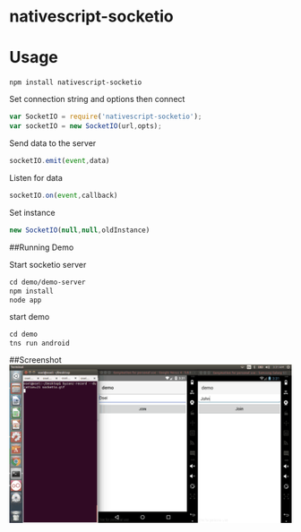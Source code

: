 # nativescript-socketio
# Usage
```
npm install nativescript-socketio
```
Set connection string and options then connect

```js
var SocketIO = require('nativescript-socketio');
var socketIO = new SocketIO(url,opts);
```

Send data to the server
```js
socketIO.emit(event,data)
```
Listen for data 
```js
socketIO.on(event,callback)
```
Set instance
```js
new SocketIO(null,null,oldInstance)
```
##Running Demo

Start socketio server
```
cd demo/demo-server
npm install
node app
```

start demo
```
cd demo
tns run android
```

##Screenshot
![socketio](screenshots/socketio.gif?raw=true)